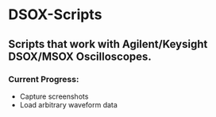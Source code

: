 # DSOX-Scripts

## Scripts that work with Agilent/Keysight DSOX/MSOX Oscilloscopes.

### Current Progress: 
* Capture screenshots
* Load arbitrary waveform data